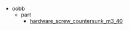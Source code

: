 * oobb
  * part
    * [hardware_screw_countersunk_m3_40](oobb/part/hardware_screw_countersunk_m3_40)
